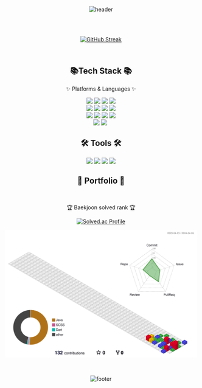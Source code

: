 <div align="center">
  
  ![header](https://capsule-render.vercel.app/api?type=waving&color=92a8d1&height=150&section=header&text=Eunsol's%20Github&fontsize=120&fontColor=0f4c81)  
  
<br>
<br>



[![GitHub Streak](https://streak-stats.demolab.com?user=lucinda96&theme=github-dark-blue&border_radius=5&locale=ko&date_format=%5BY.%5Dn.j&card_width=500)](https://git.io/streak-stats)
</div>

<br>

<div align="center">
  <h2> 📚Tech Stack 📚</h2>
<p>✨ Platforms & Languages ✨</p>
<img src="	https://img.shields.io/badge/Linux-FCC624?style=for-the-badge&logo=linux&logoColor=black">
<img src="https://img.shields.io/badge/Windows-0078D6?style=for-the-badge&logo=windows&logoColor=white">
<img src="https://img.shields.io/badge/Python-3776AB?style=for-the-badge&logo=python&logoColor=white">
<img src="https://img.shields.io/badge/HTML-239120?style=for-the-badge&logo=html5&logoColor=white"> <br>
<img src="https://img.shields.io/badge/JavaScript-F7DF1E?style=for-the-badge&logo=JavaScript&logoColor=white">
<img src="https://img.shields.io/badge/CSS3-1572B6?style=for-the-badge&logo=css3&logoColor=white">
<img src="https://img.shields.io/badge/Python-14354C?style=for-the-badge&logo=python&logoColor=white">
<img src="https://img.shields.io/badge/Java-ED8B00?style=for-the-badge&logo=openjdk&logoColor=white"> <br>
<img src="https://img.shields.io/badge/PHP-777BB4?style=for-the-badge&logo=php&logoColor=whit">
<img src="https://img.shields.io/badge/Dart-0175C2?style=for-the-badge&logo=dart&logoColor=white">
<img src="https://img.shields.io/badge/MySQL-00000F?style=for-the-badge&logo=mysql&logoColor=white">
<img src="https://img.shields.io/badge/Django-092E20?style=for-the-badge&logo=django&logoColor=white"> <br>
<img src="https://img.shields.io/badge/jQuery-0769AD?style=for-the-badge&logo=jquery&logoColor=white">
<img src= "https://img.shields.io/badge/MariaDB-003545?style=for-the-badge&logo=mariadb&logoColor=white">
<img stc="https://img.shields.io/badge/Microsoft%20SQL%20Server-CC2927?style=for-the-badge&logo=microsoft%20sql%20server&logoColor=white">
</div>

<div align="center">
   <h2>🛠 Tools 🛠 </h2>

  <img src="https://img.shields.io/badge/Slack-4A154B?style=for-the-badge&logo=slack&logoColor=white">
<img src="https://img.shields.io/badge/Discord-7289DA?style=for-the-badge&logo=discord&logoColor=white">
<img src="https://img.shields.io/badge/Zoom-2D8CFF?style=for-the-badge&logo=zoom&logoColor=white">
<img src="https://img.shields.io/badge/GitHub-100000?style=for-the-badge&logo=github&logoColor=white">
</div>

<div align="center">
  <h2> 🎨 Portfolio 🎨 </h2>
  
</div>

<br>
<div align="center"> 
  
<p>🏆 Baekjoon solved rank 🏆</p>

[![Solved.ac Profile](http://mazassumnida.wtf/api/v2/generate_badge?boj=lucinda96)](https://solved.ac/lucinda96)

![](./profile-3d-contrib/profile-gitblock.svg)


<br>


![footer](https://capsule-render.vercel.app/api?type=waving&color=92a8d1&height=150&section=footer)
    
</div>

